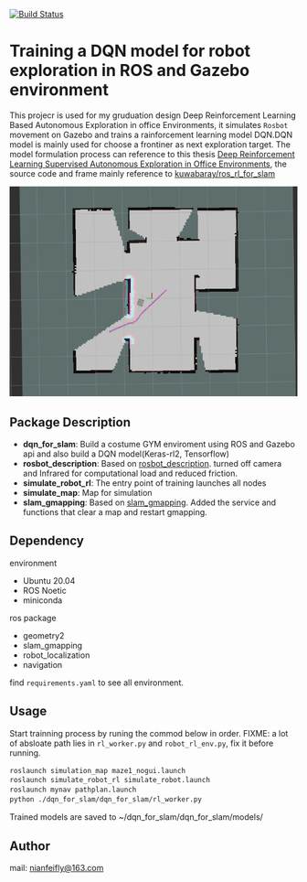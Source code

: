 [![Build Status](https://travis-ci.org/kuwabaray/ros_rl_for_slam.svg?branch=main)](https://travis-ci.org/kuwabaray/ros_rl_for_slam)
# Training a DQN model for robot exploration in ROS and Gazebo environment
This projecr is used for my gruduation design Deep Reinforcement Learning Based Autonomous Exploration in office Environments, it simulates `Rosbot` movement on Gazebo and trains a rainforcement learning model DQN.DQN model is mainly used for choose a frontiner as next exploration target.
The model formulation process can reference to this thesis [Deep Reinforcement Learning Supervised Autonomous Exploration in Office Environments](https://ieeexplore.ieee.org/abstract/document/8463213), the source code and frame mainly reference to [kuwabaray/ros_rl_for_slam](https://github.com/kuwabaray/ros_rl_for_slam)

![rviz](./doc/rviz.jpg)
## Package Description
* **dqn\_for\_slam**: Build a costume GYM enviroment using ROS and Gazebo api and also build a DQN model(Keras-rl2, Tensorflow)
* **rosbot\_description**: Based on [rosbot\_description](https://github.com/husarion/rosbot_description). turned off camera and Infrared for computational load and reduced friction. 
* **simulate\_robot\_rl**: The entry point of training launches all nodes
* **simulate\_map**: Map for simulation
* **slam\_gmapping**: Based on [slam\_gmapping](https://github.com/ros-perception/slam\_gmapping). Added the service and functions that clear a map and restart gmapping.

## Dependency
environment
* Ubuntu 20.04
* ROS Noetic
* miniconda

ros package
* geometry2
* slam_gmapping
* robot_localization
* navigation

find `requirements.yaml` to see all environment.

## Usage
Start trainning process by runing the commod below in order.
FIXME: a lot of absloate path lies in `rl_worker.py` and `robot_rl_env.py`, fix it before running.
```bash
roslaunch simulation_map maze1_nogui.launch
roslaunch simulate_robot_rl simulate_robot.launch
roslaunch mynav pathplan.launch
python ./dqn_for_slam/dqn_for_slam/rl_worker.py
```
Trained models are saved to ~/dqn\_for\_slam/dqn\_for\_slam/models/

## Author
mail: nianfeifly@163.com

